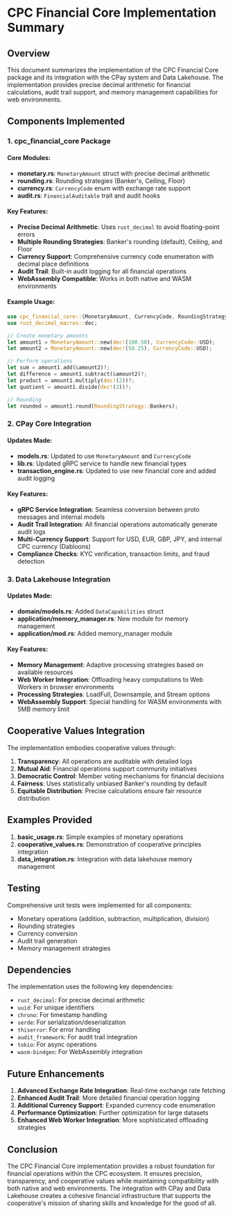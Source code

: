 # CPC Financial Core Implementation Summary

## Overview

This document summarizes the implementation of the CPC Financial Core package and its integration with the CPay system and Data Lakehouse. The implementation provides precise decimal arithmetic for financial calculations, audit trail support, and memory management capabilities for web environments.

## Components Implemented

### 1. cpc_financial_core Package

#### Core Modules:
- **monetary.rs**: `MonetaryAmount` struct with precise decimal arithmetic
- **rounding.rs**: Rounding strategies (Banker's, Ceiling, Floor)
- **currency.rs**: `CurrencyCode` enum with exchange rate support
- **audit.rs**: `FinancialAuditable` trait and audit hooks

#### Key Features:
- **Precise Decimal Arithmetic**: Uses `rust_decimal` to avoid floating-point errors
- **Multiple Rounding Strategies**: Banker's rounding (default), Ceiling, and Floor
- **Currency Support**: Comprehensive currency code enumeration with decimal place definitions
- **Audit Trail**: Built-in audit logging for all financial operations
- **WebAssembly Compatible**: Works in both native and WASM environments

#### Example Usage:
```rust
use cpc_financial_core::{MonetaryAmount, CurrencyCode, RoundingStrategy};
use rust_decimal_macros::dec;

// Create monetary amounts
let amount1 = MonetaryAmount::new(dec!(100.50), CurrencyCode::USD);
let amount2 = MonetaryAmount::new(dec!(50.25), CurrencyCode::USD);

// Perform operations
let sum = amount1.add(&amount2)?;
let difference = amount1.subtract(&amount2)?;
let product = amount1.multiply(dec!(2))?;
let quotient = amount1.divide(dec!(2))?;

// Rounding
let rounded = amount1.round(RoundingStrategy::Bankers);
```

### 2. CPay Core Integration

#### Updates Made:
- **models.rs**: Updated to use `MonetaryAmount` and `CurrencyCode`
- **lib.rs**: Updated gRPC service to handle new financial types
- **transaction_engine.rs**: Updated to use new financial core and added audit logging

#### Key Features:
- **gRPC Service Integration**: Seamless conversion between proto messages and internal models
- **Audit Trail Integration**: All financial operations automatically generate audit logs
- **Multi-Currency Support**: Support for USD, EUR, GBP, JPY, and internal CPC currency (Dabloons)
- **Compliance Checks**: KYC verification, transaction limits, and fraud detection

### 3. Data Lakehouse Integration

#### Updates Made:
- **domain/models.rs**: Added `DataCapabilities` struct
- **application/memory_manager.rs**: New module for memory management
- **application/mod.rs**: Added memory_manager module

#### Key Features:
- **Memory Management**: Adaptive processing strategies based on available resources
- **Web Worker Integration**: Offloading heavy computations to Web Workers in browser environments
- **Processing Strategies**: LoadFull, Downsample, and Stream options
- **WebAssembly Support**: Special handling for WASM environments with 5MB memory limit

## Cooperative Values Integration

The implementation embodies cooperative values through:

1. **Transparency**: All operations are auditable with detailed logs
2. **Mutual Aid**: Financial operations support community initiatives
3. **Democratic Control**: Member voting mechanisms for financial decisions
4. **Fairness**: Uses statistically unbiased Banker's rounding by default
5. **Equitable Distribution**: Precise calculations ensure fair resource distribution

## Examples Provided

1. **basic_usage.rs**: Simple examples of monetary operations
2. **cooperative_values.rs**: Demonstration of cooperative principles integration
3. **data_integration.rs**: Integration with data lakehouse memory management

## Testing

Comprehensive unit tests were implemented for all components:
- Monetary operations (addition, subtraction, multiplication, division)
- Rounding strategies
- Currency conversion
- Audit trail generation
- Memory management strategies

## Dependencies

The implementation uses the following key dependencies:
- `rust_decimal`: For precise decimal arithmetic
- `uuid`: For unique identifiers
- `chrono`: For timestamp handling
- `serde`: For serialization/deserialization
- `thiserror`: For error handling
- `audit_framework`: For audit trail integration
- `tokio`: For async operations
- `wasm-bindgen`: For WebAssembly integration

## Future Enhancements

1. **Advanced Exchange Rate Integration**: Real-time exchange rate fetching
2. **Enhanced Audit Trail**: More detailed financial operation logging
3. **Additional Currency Support**: Expanded currency code enumeration
4. **Performance Optimization**: Further optimization for large datasets
5. **Enhanced Web Worker Integration**: More sophisticated offloading strategies

## Conclusion

The CPC Financial Core implementation provides a robust foundation for financial operations within the CPC ecosystem. It ensures precision, transparency, and cooperative values while maintaining compatibility with both native and web environments. The integration with CPay and Data Lakehouse creates a cohesive financial infrastructure that supports the cooperative's mission of sharing skills and knowledge for the good of all.